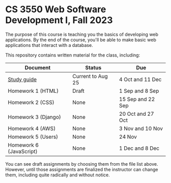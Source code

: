 CS 3550 Web Software Development I, Fall 2023
=============================================

The purpose of this course is teaching you the basics of developing
web applications. By the end of the course, you'll be able to make
basic web applications that interact with a database.

This repository contains written material for the class, including:

| Document                      | Status            | Due               |
|-------------------------------|-------------------|-------------------|
| [Study guide](study-guide.md) | Current to Aug 25 | 4 Oct and 11 Dec  |
| Homework 1 (HTML)             | Draft             | 1 Sep and 8 Sep   |
| Homework 2 (CSS)              | None              | 15 Sep and 22 Sep |
| Homework 3 (Django)           | None              | 20 Oct and 27 Oct |
| Homework 4 (AWS)              | None              | 3 Nov and 10 Nov  |
| Homework 5 (Users)            | None              | 24 Nov            |
| Homework 6 (JavaScript)       | None              | 1 Dec and 8 Dec   |

You can see draft assignments by choosing them from the file list
above. However, until those assignments are finalized the instructor
can change them, including quite radically and without notice.
